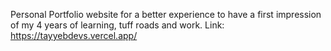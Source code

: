 Personal Portfolio website for a better experience to have a first impression of my 4 years of learning, tuff roads and work.
                     Link: https://tayyebdevs.vercel.app/
